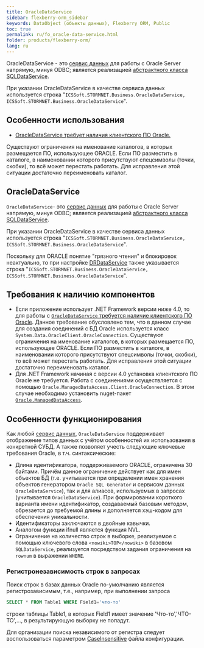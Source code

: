 ```yaml
---
title: OracleDataService
sidebar: flexberry-orm_sidebar
keywords: DataObject (объекты данных), Flexberry ORM, Public
toc: true
permalink: ru/fo_oracle-data-service.html
folder: products/flexberry-orm/
lang: ru
---
```


OracleDataService - это [сервис данных](fo_data-service.html) для работы с Oracle Server напрямую, минуя ODBC; является реализацией [абстрактного класса SQLDataService](fo_sql-data-service.html).

При указании OracleDataService в качестве сервиса данных используется строка "`ICSSoft.STORMNET.Business.OracleDataService, ICSSoft.STORMNET.Business.OracleDataService`".

## Особенности использования

* [OracleDataService требует наличия клиентского ПО Oracle.](fo_minimum-required-client-set-for-oracle-data-service.html)

Существуют ограничения на именование каталогов, в которых размещается ПО, использующее ORACLE. Если ПО разместить в каталоге, в наименовании которого присутствуют спецсимволы (точки, скобки), то всё может перестать работать. Для исправления этой ситуации достаточно переименовать каталог.

## OracleDataService

`OracleDataService`- это [сервис данных](fo_data-service.html) для работы с Oracle Server напрямую, минуя ODBC; является реализацией [абстрактного класса SQLDataService](fo_sql-data-service.html).

При указании OracleDataService в качестве сервиса данных используется строка "`ICSSoft.STORMNET.Business.OracleDataService, ICSSoft.STORMNET.Business.OracleDataService`".

Поскольку для ORACLE понятие "грязного чтения" и блокировок неактуально, то при настройке [DRDataService](fo_dr-data-service.html) также указывается строка "`ICSSoft.STORMNET.Business.OracleDataService, ICSSoft.STORMNET.Business.OracleDataService`".

## Требования к наличию компонентов

* Если приложение использует .NET Framework версии ниже 4.0, то для работы с [`OracleDataService` требуется наличие клиентского ПО Oracle](fo_minimum-required-client-set-for-oracle-data-service.html).
Данное требование обусловлено тем, что в данном случае для создания соединений с БД  Oracle используется класс `System.Data.OracleClient.OracleConnection`.
Существуют ограничения на именование каталогов, в которых размещается ПО, использующее ORACLE. Если ПО разместить в каталоге, в наименовании которого присутствуют спецсимволы (точки, скобки), то всё может перестать работать. Для исправления этой ситуации достаточно переименовать каталог.
* Для .NET Framework начиная с версии 4.0 установка клиентского ПО Oracle не требуется. 
Работа с соединениями осуществляется с помощью `Oracle.ManagedDataAccess.Client.OracleConnection`. В этом случае необходимо установить nuget-пакет 
[`Oracle.ManagedDataAccess`](http://nuget.ics.perm.ru/packages/Oracle.ManagedDataAccess/).

## Особенности функционирования

Как любой [сервис данных](fo_data-service.html), `OracleDataService` поддерживает отображение типов данных с учётом особенностей их использования в конкретной СУБД. А также позволяет учесть следующие ключевые требования Oracle, в т.ч. синтаксические:
* Длина идентификатора, поддерживаемого ORACLE, ограничена 30 байтами. Причём данное ограничение действует как для имен объектов БД (т.е. учитывается при определении имен хранения  объектов генератором `Oracle SQL Generator` и сервисом данных `OracleDataService`), так и для алиасов, используемых в запросах (учитывается `OracleDataService`).
При формировании короткого варианта имени идентификатор, создаваемый базовым методом, обрезается до требуемой длины и дополняется хэш-кодом для обеспечения уникальности.
* Идентификаторы заключаются в двойные кавычки.
* Аналогом функции ifnull является функция NVL.
* Ограничение на количество строк в выборке, реализуемое с помощью ключевого слова `<nowiki>TOP</nowiki>` в базовом `SQLDataService`, реализуется посредством задания ограничения на `rownum` в выражении `WHERE`.

### Регистронезависимость строк в запросах

Поиск строк в базах данных Oracle по-умолчанию является регистрозависимым, т.е., например, при выполнении запроса

``` sql
SELECT * FROM Table1 WHERE Field1='что-то'
```

строки таблицы Table1, в которых Field1 имеет значение 'Что-то','ЧТО-ТО',..., в результирующую выборку не попадут.  

Для организации поиска независимого от регистра следует воспользоваться параметром [CaseInsensitive](fo_insensitivity-register-ds.html) файла конфигурации.
